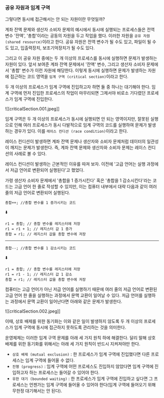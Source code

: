 ### 공유 자원과 임계 구역
그렇다면 동시에 접근해서는 안 되는 자원이란 무엇일까?

계좌 잔액 문제와 생산자 소비자 문제의 예시에서 동시에 실행되는 프로세스들은 전역 변수 '잔액', '총합'이라는 공동의 자원을 두고 작업을 했다. 이러한 자원을 `공유 자원 (shared resource)`이라고 한다. 공유 자원은 전역 변수가 될 수도 있고, 파일이 될 수도 있고, 입출력장치, 보조기억장치가 될 수도 있다.

그리고 이 공유 자원 중에는 두 개 이상의 프로세스를 동시에 실행하면 문제가 발생하는 자원이 있다. 앞서 보여준 계좌 잔액 문제에서 '잔액' 변수, 그리고 생산자 소비자 문제에서 '총합' 변수가 이런 자원에 해당한다. 이렇게 동시에 실행하면 문제가 발생하는 자원에 접근하는 코드 영역을 `임계 구역 (critical section)`이라고 한다.

두 개 이상의 프로세스가 임계 구역에 진입하고자 하면 둘 중 하나는 대기해야 한다. 임계 구역에 먼저 진입한 프로세스의 작업이 마무리되면 그제서야 비로소 기다렸던 프로세스가 임계 구역에 진입한다.

![[criticalSection.001.jpeg]]

임계 구역은 두 개 이상의 프로세스가 동시에 실행되면 안 되는 영역이지만, 잘못된 실행으로 인해 여러 프로세스가 동시 다발적으로 임계 구역의 코드를 실행하여 문제가 발생하는 경우가 있다. 이를 `레이스 컨디션 (race condition)`이라고 한다.

레이스 컨디션이 발생하면 계좌 잔액 문제나 생산자와 소비자 문제처럼 데이터의 일관성이 깨지는 문제가 발생한다. 즉, 계좌 잔액 문제와 생산자와 소비자 문제는 레이스 컨디션의 사례로 볼 수 있다.

레이스 컨디션이 발생하는 근본적인 이유를 따져 보자. 이전에 '고급 언어는 실행 과정에서 저급 언어로 변환되어 실행된다'고 했었다.

가령 생산자 소비자 문제에서 '총합을 1 증가시킨다' 혹은 '총합을 1 감소시킨다'라는 코드는 고급 언어 한 줄로 작성할 수 있지만, 이는 컴퓨터 내부에서 대략 다음과 같이 여러 줄의 저급 언어로 변환되어 실행된다.

```
총합++; //총합 변수를 1 증가시키는 코드
```

⬇️

```
r1 = 총합; // 총합 변수를 레지스터에 저장
r1 = r1 + 1; // 레지스터 값 1 증가
총합 = r1; // 레지스터 값을 총합 변수에 저장
```

-------

```
총합--; //총합 변수를 1 감소시키는 코드
```

⬇️

```
r1 = 총합; // 총합 변수를 레지스터에 저장
r1 = r1 - 1; // 레지스터 값 1 감소
총합 = r1; // 레지스터 값을 총합 변수에 저장
```

컴퓨터는 고급 언어가 아닌 저급 언어를 실행하기 때문에 여러 줄의 저급 언어로 변환된 고급 언어 한 줄을 실행하는 과정에서 문맥 교환이 일어날 수 있다. 저급 언어를 실행하는 과정에서 문맥 교환이 일어난다면 아래와 같은 문제가 발생한다.

![[criticalSection.002.jpeg]]

이때, 상호 배제를 위한 동기화는 이와 같은 일이 발생하지 않도록 두 개 이상의 프로세스가 임계 구역에 동시에 접근하지 못하도록 관리하는 것을 의미한다.

운영체제는 이러한 임계 구역 문제를 아래 세 가지 원칙 하에 해결한다. 달리 말해 상호 배제를 위한 동기화를 위해서는 아래 세 가지 원칙이 반드시 지켜져야만 한다.

- `상호 배제 (mutual exclusion)` : 한 프로세스가 임계 구역에 진입했다면 다른 프로세스는 임계 구역에 들어올 수 없다.
- `진행 (progress)` : 임계 구역에 어떤 프로세스도 진입하지 않았다면 임계 구역에 진입하고자 하는 프로세스는 들어갈 수 있어야 한다.
- `유한 대기 (bounded waiting)` : 한 프로세스가 임계 구역에 진입하고 싶다면 그 프로세스는 언젠가는 임계 구역에 들어올 수 있어야 한다(임계 구역에 들어오기 위해 무한정 대기해서는 안 된다).

